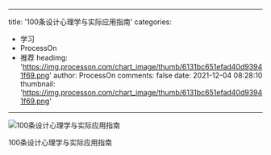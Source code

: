 
---
title: '100条设计心理学与实际应用指南'
categories: 
 - 学习
 - ProcessOn
 - 推荐
headimg: 'https://img.processon.com/chart_image/thumb/6131bc651efad40d93941f69.png'
author: ProcessOn
comments: false
date: 2021-12-04 08:28:10
thumbnail: 'https://img.processon.com/chart_image/thumb/6131bc651efad40d93941f69.png'
---

<div>   
<img class="thumb" alt="100条设计心理学与实际应用指南" src="https://img.processon.com/chart_image/thumb/6131bc651efad40d93941f69.png" referrerpolicy="no-referrer">
<p>100条设计心理学与实际应用指南</p>  
</div>
            